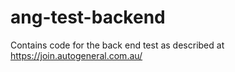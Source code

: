 # ang-test-backend
Contains code for the back end test as described at https://join.autogeneral.com.au/
